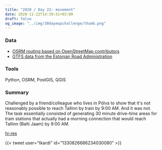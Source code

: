 ```yaml
---
title: "2020 / Day 22: movement"
date: 2020-11-22T14:39:51+03:00
draft: false
og_image: "../img/30daymapchallenge/thumb.png"
---
```

### Data
- [OSRM routing based on OpenStreetMap contributors](https://www.openstreetmap.org/)
- [GTFS data from the Estonian Road Administration](https://www.mnt.ee/eng/public-transportation/public-transport-information-system)

### Tools
Python, OSRM, PostGIS, QGIS

### Summary
Challenged by a friend/colleague who lives in Põlva to show that it's not
reasonably possible to reach Tallinn by train by 9:00 AM. And it was not. The
task essentially consisted of generating 30 minute drive-time areas for
train stations that actually had a morning connection that would reach
Tallinn (Balti Jaam) by 9:00 AM.

[hi-res](https://tkardi.ee/writeup/img/30daymapchallenge/day-22-movement.png)

{{< tweet user="tkardi" id="1330826686234030080" >}}
